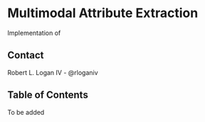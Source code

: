 Multimodal Attribute Extraction
===
Implementation of <INSERT LINK TO PAPER HERE>


Contact
---
Robert L. Logan IV - @rloganiv


Table of Contents
---
To be added


